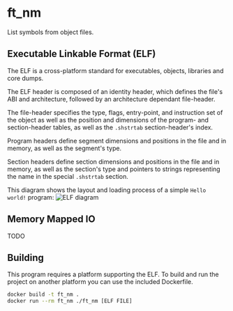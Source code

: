 # ft_nm
List symbols from object files.

## Executable Linkable Format (ELF)

The ELF is a cross-platform standard for executables, objects, libraries and
core dumps.

The ELF header is composed of an identity header, which defines the file's ABI
and architecture, followed by an architecture dependant file-header.

The file-header specifies the type, flags, entry-point, and instruction set of
the object as well as the position and dimensions of the program- and
section-header tables, as well as the `.shstrtab` section-header's index.

Program headers define segment dimensions and positions in the file and in
memory, as well as the segment's type.

Section headers define section dimensions and positions in the file and in
memory, as well as the section's type and pointers to strings representing the
name in the special `.shstrtab` section.

This diagram shows the layout and loading process of a simple `Hello world!`
program:
![ELF diagram][elfDiagram]

## Memory Mapped IO
TODO

## Building

This program requires a platform supporting the ELF.
To build and run the project on another platform you can use the included Dockerfile.

```sh
docker build -t ft_nm .
docker run --rm ft_nm ./ft_nm [ELF FILE]
```

[elfDiagram]: https://upload.wikimedia.org/wikipedia/commons/e/e4/ELF_Executable_and_Linkable_Format_diagram_by_Ange_Albertini.png
